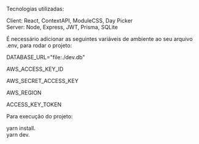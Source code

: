 Tecnologias utilizadas:

Client: React, ContextAPI, ModuleCSS, Day Picker  
Server: Node, Express, JWT, Prisma, SQLite


É necessário adicionar as seguintes variáveis ​​de ambiente ao seu arquivo .env, para rodar o projeto:


DATABASE_URL="file:./dev.db"  

AWS_ACCESS_KEY_ID  

AWS_SECRET_ACCESS_KEY  

AWS_REGION  

ACCESS_KEY_TOKEN


Para execução do projeto:

yarn install.  
yarn dev.
